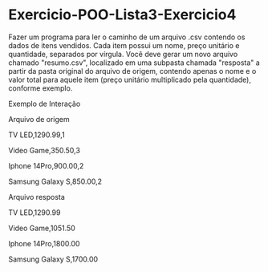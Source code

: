 # Exercicio-POO-Lista3-Exercicio4

Fazer um programa para ler o caminho de um arquivo .csv contendo os dados de itens vendidos. Cada item possui um nome, preço unitário e quantidade, separados por vírgula. Você deve gerar um novo arquivo chamado "resumo.csv", localizado em uma subpasta chamada "resposta" a partir da pasta original do arquivo de origem, contendo apenas o nome e o valor total para aquele item (preço unitário multiplicado pela quantidade), conforme exemplo.

Exemplo de Interação

Arquivo de origem

TV LED,1290.99,1

Video Game,350.50,3

Iphone 14Pro,900.00,2

Samsung Galaxy S,850.00,2


Arquivo resposta

TV LED,1290.99

Video Game,1051.50

Iphone 14Pro,1800.00

Samsung Galaxy S,1700.00


